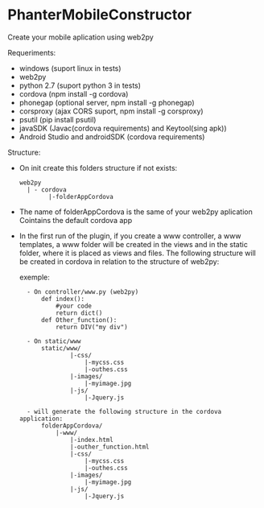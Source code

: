 # PhanterMobileConstructor
Create your mobile aplication using web2py

Requeriments:

  - windows (suport linux in tests)
  - web2py
  - python 2.7 (suport python 3 in tests)
  - cordova (npm install -g cordova)
  - phonegap (optional server, npm install -g phonegap)
  - corsproxy (ajax CORS suport, npm install -g corsproxy)
  - psutil (pip install psutil)
  - javaSDK (Javac(cordova requirements) and Keytool(sing apk))
  - Android Studio and androidSDK (cordova requirements)

Structure:

  - On init create this folders structure if not exists:
     
        web2py
          | - cordova
                |-folderAppCordova

  - The name of folderAppCordova is the same of your web2py aplication
      Cointains the default cordova app

  - In the first run of the plugin, if you create a www controller, a www templates, a www folder will be created in the views and in the static folder, where it is placed as views and files.
The following structure will be created in cordova in relation to the structure of web2py:

      exemple:
      
          - On controller/www.py (web2py)
              def index():
                  #your code
                  return dict()
              def Other_function():
                  return DIV("my div")
                  
          - On static/www
              static/www/
                      |-css/
                          |-mycss.css
                          |-outhes.css
                      |-images/
                          |-myimage.jpg
                      |-js/
                          |-Jquery.js
                          
          - will generate the following structure in the cordova application:
              folderAppCordova/
                  |-www/
                      |-index.html
                      |-outher_function.html
                      |-css/
                          |-mycss.css
                          |-outhes.css
                      |-images/
                          |-myimage.jpg
                      |-js/
                          |-Jquery.js


